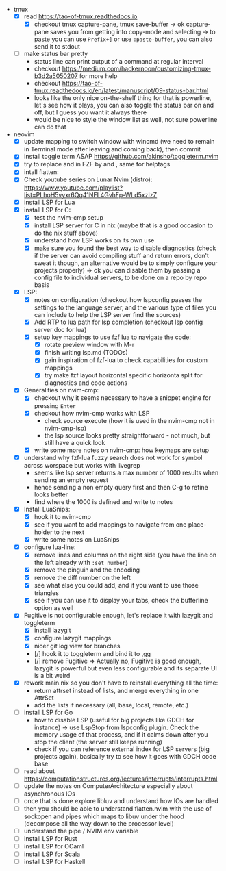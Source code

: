 - tmux
  - [X] read https://tao-of-tmux.readthedocs.io
    - [X] checkout tmux capture-pane, tmux save-buffer
      -> ok capture-pane saves you from getting into copy-mode and selecting
      -> to paste you can use `Prefix+]` or use `:paste-buffer`, you can also send it to stdout
  - [ ] make status bar pretty
    - status line can print output of a command at regular interval
    - checkout https://medium.com/hackernoon/customizing-tmux-b3d2a5050207 for more help
    - checkout https://tao-of-tmux.readthedocs.io/en/latest/manuscript/09-status-bar.html
    - looks like the only nice on-the-shelf thing for that is powerline, let's see how it plays, you can also toggle the status bar on and off, but I guess you want it always there
    - would be nice to style the window list as well, not sure powerline can do that

- neovim
  - [X] update mapping to switch window with wincmd (we need to remain in Terminal mode after leaving and coming back), then commit
  - [X] install toggle term ASAP https://github.com/akinsho/toggleterm.nvim
  - [X] try to replace <C-s> and <C-v> in FZF by <M-s> and <M-v>, same for helptags
  - [X] intall flatten:
  - [X] Check youtube series on Lunar Nvim (distro): https://www.youtube.com/playlist?list=PLhoH5vyxr6Qq41NFL4GvhFp-WLd5xzIzZ
  - [X] install LSP for Lua
  - [X] install LSP for C:
    - [X] test the nvim-cmp setup
    - [X] install LSP server for C in nix (maybe that is a good occasion to do the nix stuff above)
    - [X] understand how LSP works on its own use
    - [X] make sure you found the best way to disable diagnostics (check if the server can avoid compiling stuff and return errors, don't sweat it though, an alternative would be to simply configure your projects properly)
      => ok you can disable them by passing a config file to individual servers, to be done on a repo by repo basis
  - [X] LSP:
    - [X] notes on configuration (checkout how lspconfig passes the settings to the language server, and the various type of files you can include to help the LSP server find the sources)
    - [X] Add RTP to lua path for lsp completion (checkout lsp config server doc for lua)
    - [X] setup key mappings to use fzf lua to navigate the code:
      - [X] rotate preview window with M-r
      - [X] finish writing lsp.md (TODOs)
      - [X] gain inspiration of fzf-lua to check capabilities for custom mappings
      - [X] try make fzf layout horizontal specific horizonta split for diagnostics and code actions
  - [X] Generalities on nvim-cmp:
    - [X] checkout why it seems necessary to have a snippet engine for pressing `Enter`
    - [X] checkout how nvim-cmp works with LSP
      - check source execute (how it is used in the nvim-cmp not in nvim-cmp-lsp)
      - the lsp source looks pretty straightforward - not much, but still have a quick look
    - [X] write some more notes on nvim-cmp: how keymaps are setup
  - [X] understand why fzf-lua fuzzy search does not work for symbol across worspace but works with livegrep
    - seems like lsp server returns a max number of 1000 results when sending an empty request
    - hence sending a non empty query first and then C-g to refine looks better
    - find where the 1000 is defined and write to notes
  - [X] Install LuaSnips:
    - [X] hook it to nvim-cmp
    - [X] see if you want to add mappings to navigate from one place-holder to the next
    - [X] write some notes on LuaSnips
  - [X] configure lua-line:
    - [X] remove lines and columns on the right side (you have the line on the left already with `:set number`)
    - [X] remove the pinguin and the encoding
    - [X] remove the diff number on the left
    - [X] see what else you could add, and if you want to use those triangles
    - [X] see if you can use it to display your tabs, check the bufferline option as well
  - [X] Fugitive is not configurable enough, let's replace it with lazygit and toggleterm
    - [X] install lazygit
    - [X] configure lazygit mappings
    - [X] nicer git log view for branches
    - [/] hook it to toggleterm and bind it to ,gg
    - [/] remove Fugitive
    => Actually no, Fugitive is good enough, lazygit is powerful but even less configurable and its separate UI is a bit weird
  - [X] rework main.nix so you don't have to reinstall everything all the time:
    - return attrset instead of lists, and merge everything in one AttrSet
    - add the lists if necessary (all, base, local, remote, etc.)
  - [ ] install LSP for Go
    - how to disable LSP (useful for big projects like GDCH for instance) -> use LspStop from lspconfig plugin. Check the memory usage of that process, and if it calms down after you stop the client (the server still keeps running)
    - check if you can reference external index for LSP servers (big projects again), basically try to see how it goes with GDCH code base
  - [ ] read about https://computationstructures.org/lectures/interrupts/interrupts.html
  - [ ] update the notes on ComputerArchitecture especially about asynchronous IOs
  - [ ] once that is done explore libluv and understand how IOs are handled
  - [ ] then you should be able to understand flatten.nvim with the use of sockopen and pipes which maps to libuv under the hood (decompose all the way down to the processor level)
  - [ ] understand the pipe / NVIM env variable
  - [ ] install LSP for Rust
  - [ ] install LSP for OCaml
  - [ ] install LSP for Scala
  - [ ] install LSP for Haskell
